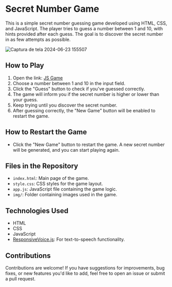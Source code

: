 # Secret Number Game

This is a simple secret number guessing game developed using HTML, CSS, and JavaScript. The player tries to guess a number between 1 and 10, with hints provided after each guess. The goal is to discover the secret number in as few attempts as possible.

![Captura de tela 2024-06-23 155507](https://github.com/felipepsombra/jogo_do_numero_secreto/assets/130610742/a84e9a0b-9dde-488e-8b60-f2408ccaab01)

## How to Play

1. Open the link: [JS Game](https://jogo-do-numero-secreto-ten-pink-72.vercel.app)
2. Choose a number between 1 and 10 in the input field.
3. Click the "Guess" button to check if you've guessed correctly.
4. The game will inform you if the secret number is higher or lower than your guess.
5. Keep trying until you discover the secret number.
6. After guessing correctly, the "New Game" button will be enabled to restart the game.

## How to Restart the Game

- Click the "New Game" button to restart the game. A new secret number will be generated, and you can start playing again.

## Files in the Repository

- `index.html`: Main page of the game.
- `style.css`: CSS styles for the game layout.
- `app.js`: JavaScript file containing the game logic.
- `img/`: Folder containing images used in the game.

## Technologies Used

- HTML
- CSS
- JavaScript
- [ResponsiveVoice.js](https://responsivevoice.org/): For text-to-speech functionality.

## Contributions

Contributions are welcome! If you have suggestions for improvements, bug fixes, or new features you'd like to add, feel free to open an issue or submit a pull request.
